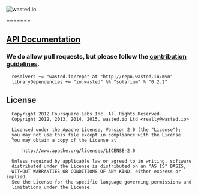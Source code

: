 ![wasted.io](http://wasted.io/images/soon/wasted.png)

=======

## [API Documentation](https://wasted.github.io/solarium/latest/api/#io.wasted.solarium)

### We do allow pull requests, but please follow the [contribution guidelines](https://github.com/wasted/solarium/blob/master/CONTRIBUTING.md).


```
  resolvers += "wasted.io/repo" at "http://repo.wasted.io/mvn"
  libraryDependencies += "io.wasted" %% "solarium" % "0.2.2"
```

## License

```
  Copyright 2012 Foursquare Labs Inc. All Rights Reserved.
  Copyright 2012, 2013, 2014, 2015, wasted.io Ltd <really@wasted.io>
  
  Licensed under the Apache License, Version 2.0 (the "License");
  you may not use this file except in compliance with the License.
  You may obtain a copy of the License at

      http://www.apache.org/licenses/LICENSE-2.0

  Unless required by applicable law or agreed to in writing, software
  distributed under the License is distributed on an "AS IS" BASIS,
  WITHOUT WARRANTIES OR CONDITIONS OF ANY KIND, either express or implied.
  See the License for the specific language governing permissions and
  limitations under the License.
```
